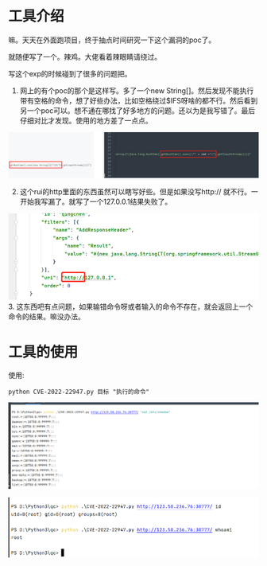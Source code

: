# 工具介绍

嘛。天天在外面跑项目，终于抽点时间研究一下这个漏洞的poc了。

就随便写了一个。辣鸡。大佬看着辣眼睛请绕过。

写这个exp的时候碰到了很多的问题把。

1. 网上的有个poc的那个是这样写。多了一个new String[]。然后发现不能执行带有空格的命令，想了好些办法，比如空格绕过$IFS呀啥的都不行。然后看到另一个poc可以。想不通在哪找了好多地方的问题。还以为是我写错了。最后仔细对比才发现。使用的地方差了一点点。

![image-20220304141150921](images/image-20220304141150921.png)

2. 这个rui的http里面的东西虽然可以瞎写好些。但是如果没写http:// 就不行。一开始我写漏了。就写了一个127.0.0.1结果失败了。

![image-20220304141538271](images/image-20220304141538271.png)
3. 这东西吧有点问题，如果输错命令呀或者输入的命令不存在，就会返回上一个命令的结果。嘛没办法。

# 工具的使用

使用:

```
python CVE-2022-22947.py 目标 "执行的命令"
```

![image-20220304140157102](images/image-20220304140157102.png)

![image-20220304140213492](images/image-20220304140213492.png)
